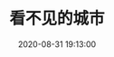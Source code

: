 ---
title: 看不见的城市
date: '2020-08-31 19:13:00'
tags: 
- 小说

category: Life
image: /img/kbjdcs.jpg
---